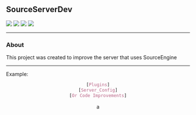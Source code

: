 ## SourceServerDev

![](http://img.shields.io/badge/status-Wait_Files-gren.png) ![](http://img.shields.io/badge/version-Not_Found-gren.png) ![](http://img.shields.io/badge/Bug-0-gren.png) ![](http://img.shields.io/badge/Update-0-gren.png)
___
### About
This project was created to improve the server that uses SourceEngine
___
Example:
<div align="center">

```CSS
[Plugins]
[Server_Config]
[Or Code Improvements]
```
<div/>

a 